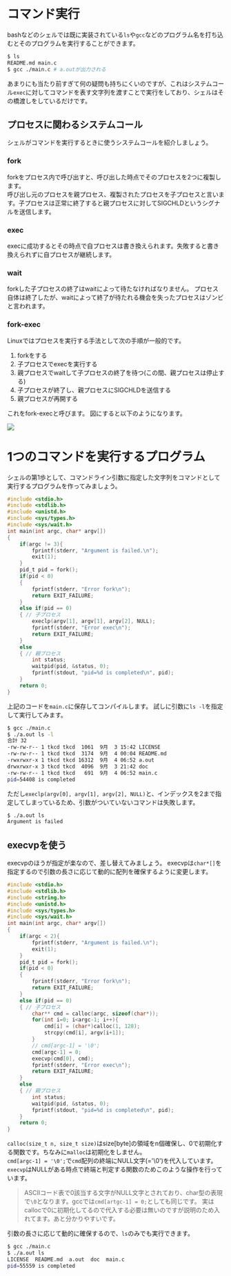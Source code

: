 # コマンド実行
bashなどのシェルでは既に実装されている`ls`や`gcc`などのプログラム名を打ち込むとそのプログラムを実行することができます。
```sh
$ ls
README.md main.c
$ gcc ./main.c # a.outが出力される
```
あまりにも当たり前すぎて何の疑問も持ちにくいのですが、これはシステムコール`exec`に対してコマンドを表す文字列を渡すことで実行をしており、シェルはその橋渡しをしているだけです。

## プロセスに関わるシステムコール
シェルがコマンドを実行するときに使うシステムコールを紹介しましょう。

### fork
forkをプロセス内で呼び出すと、呼び出した時点でそのプロセスを2つに複製します。  
呼び出し元のプロセスを親プロセス、複製されたプロセスを子プロセスと言います。子プロセスは正常に終了すると親プロセスに対してSIGCHLDというシグナルを送信します。

### exec
execに成功するとその時点で自プロセスは書き換えられます。失敗すると書き換えられずに自プロセスが継続します。

### wait
forkした子プロセスの終了はwaitによって待たなければなりません。
プロセス自体は終了したが、waitによって終了が待たれる機会を失ったプロセスはゾンビと言われます。


### fork-exec
Linuxではプロセスを実行する手法として次の手順が一般的です。

1. forkをする
2. 子プロセスでexecを実行する
3. 親プロセスでwaitして子プロセスの終了を待つ(この間、親プロセスは停止する)
4. 子プロセスが終了し、親プロセスにSIGCHLDを送信する
5. 親プロセスが再開する

これをfork-execと呼びます。
図にすると以下のようになります。

![](/doc/img/fork-exec-wait.svg)

# 1つのコマンドを実行するプログラム
シェルの第1歩として、コマンドライン引数に指定した文字列をコマンドとして実行するプログラムを作ってみましょう。


```c
#include <stdio.h>
#include <stdlib.h>
#include <unistd.h>
#include <sys/types.h>
#include <sys/wait.h>
int main(int argc, char* argv[])
{
    if(argc != 3){
        fprintf(stderr, "Argument is failed.\n");
        exit(1);
    }
    pid_t pid = fork();
    if(pid < 0)
    {
        fprintf(stderr, "Error fork\n");
        return EXIT_FAILURE;
    }
    else if(pid == 0)
    { // 子プロセス
        execlp(argv[1], argv[1], argv[2], NULL);
        fprintf(stderr, "Error exec\n");
        return EXIT_FAILURE;
    }
    else
    { // 親プロセス
        int status;
        waitpid(pid, &status, 0);
        fprintf(stdout, "pid=%d is completed\n", pid);
    }
    return 0;
}
```

上記のコードを`main.c`に保存してコンパイルします。
試しに引数に`ls -l`を指定して実行してみます。
```sh
$ gcc ./main.c
$ ./a.out ls -l
合計 32
-rw-rw-r-- 1 tkcd tkcd  1061  9月  3 15:42 LICENSE
-rw-rw-r-- 1 tkcd tkcd  3174  9月  4 00:04 README.md
-rwxrwxr-x 1 tkcd tkcd 16312  9月  4 06:52 a.out
drwxrwxr-x 3 tkcd tkcd  4096  9月  3 21:42 doc
-rw-rw-r-- 1 tkcd tkcd   691  9月  4 06:52 main.c
pid=54408 is completed
```

ただし`execlp(argv[0], argv[1], argv[2], NULL)`と、インデックスを2まで指定してしまっているため、引数がついていないコマンドは失敗します。
```sh
$ ./a.out ls
Argument is failed
```

## execvpを使う
execvpのほうが指定が楽なので、差し替えてみましょう。
execvpは`char*[]`を指定するので引数の長さに応じて動的に配列を確保するように変更します。
```c
#include <stdio.h>
#include <stdlib.h>
#include <string.h>
#include <unistd.h>
#include <sys/types.h>
#include <sys/wait.h>
int main(int argc, char* argv[])
{
    if(argc < 2){
        fprintf(stderr, "Argument is failed.\n");
        exit(1);
    }
    pid_t pid = fork();
    if(pid < 0)
    {
        fprintf(stderr, "Error fork\n");
        return EXIT_FAILURE;
    }
    else if(pid == 0)
    { // 子プロセス
        char** cmd = calloc(argc, sizeof(char*));
        for(int i=0; i<argc-1; i++){
            cmd[i] = (char*)calloc(1, 128);
            strcpy(cmd[i], argv[i+1]);
        }
        // cmd[argc-1] = '\0';
        cmd[argc-1] = 0;
        execvp(cmd[0], cmd);
        fprintf(stderr, "Error exec\n");
        return EXIT_FAILURE;
    }
    else
    { // 親プロセス
        int status;
        waitpid(pid, &status, 0);
        fprintf(stdout, "pid=%d is completed\n", pid);
    }
    return 0;
}
```

`calloc(size_t n, size_t size)`はsize[byte]の領域をn個確保し、0で初期化する関数です。ちなみに`malloc`は初期化をしません。  
`cmd[argc-1] = '\0';`で`cmd`配列の終端にNULL文字(='\0')を代入しています。`execvp`はNULLがある時点で終端と判定する関数のためこのような操作を行っています。

> ASCIIコード表で0該当する文字がNULL文字とされており、char型の表現で`\0`となります。gccでは`cmd[artgc-1] = 0;`としても同じです。
> 実はcallocで0に初期化してるので代入する必要は無いのですが説明のため入れてます。あと分かりやすいです。

引数の長さに応じて動的に確保するので、`ls`のみでも実行できます。
```sh
$ gcc ./main.c
$ ./a.out ls
LICENSE  README.md  a.out  doc  main.c
pid=55559 is completed
```